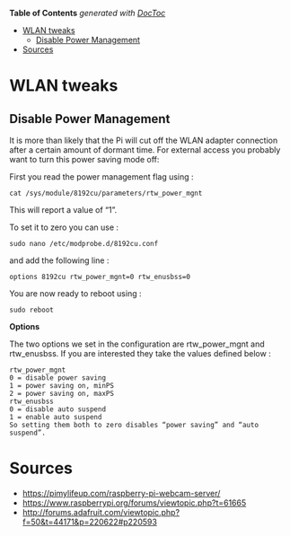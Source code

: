 <!-- START doctoc generated TOC please keep comment here to allow auto update -->
<!-- DON'T EDIT THIS SECTION, INSTEAD RE-RUN doctoc TO UPDATE -->
**Table of Contents**  *generated with [DocToc](https://github.com/thlorenz/doctoc)*

- [WLAN tweaks](#wlan-tweaks)
  - [Disable Power Management](#disable-power-management)
- [Sources](#sources)

<!-- END doctoc generated TOC please keep comment here to allow auto update -->

# WLAN tweaks

## Disable Power Management
It is more than likely that the Pi will cut off the WLAN adapter connection after a certain amount of dormant time. For external access you probably want to turn this power saving mode off:

First you read the power management flag using :

```
cat /sys/module/8192cu/parameters/rtw_power_mgnt
```

This will report a value of “1”.

To set it to zero you can use :
```
sudo nano /etc/modprobe.d/8192cu.conf
```

and add the following line :

```
options 8192cu rtw_power_mgnt=0 rtw_enusbss=0
```

You are now ready to reboot using :

```
sudo reboot
```

**Options**

The two options we set in the configuration are rtw_power_mgnt and rtw_enusbss. If you are interested they take the values defined below :

```
rtw_power_mgnt
0 = disable power saving
1 = power saving on, minPS
2 = power saving on, maxPS
rtw_enusbss
0 = disable auto suspend
1 = enable auto suspend
So setting them both to zero disables “power saving” and “auto suspend”.
```

# Sources

* https://pimylifeup.com/raspberry-pi-webcam-server/
* https://www.raspberrypi.org/forums/viewtopic.php?t=61665
* http://forums.adafruit.com/viewtopic.php?f=50&t=44171&p=220622#p220593
